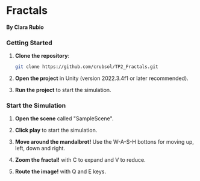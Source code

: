 


# Fractals

**By Clara Rubio**  


### Getting Started

1. **Clone the repository**:
   ```bash
   git clone https://github.com/crubsol/TP2_Fractals.git
   ```

2. **Open the project** in Unity (version 2022.3.4f1 or later recommended).

3. **Run the project** to start the simulation.



### Start the Simulation

1. **Open the scene** called "SampleScene".
   
2. **Click play** to start the simulation.
   
3. **Move around the mandalbrot!** Use the W-A-S-H bottons for moving up, left, down and right.
   
4. **Zoom the fractal!** with C to expand and V to reduce.

5. **Route the image!** with Q and E keys.

